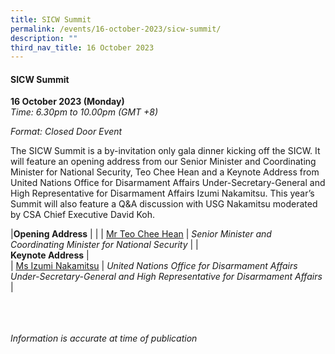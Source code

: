 ```yaml
---
title: SICW Summit
permalink: /events/16-october-2023/sicw-summit/
description: ""
third_nav_title: 16 October 2023
---
```

#### **SICW Summit**

**16 October 2023 (Monday)**  
*Time: 6.30pm to 10.00pm (GMT +8)*

*Format: Closed Door Event*

The SICW Summit is a by-invitation only gala dinner kicking off the SICW. It will feature an opening address from our Senior Minister and Coordinating Minister for National Security, Teo Chee Hean and a Keynote Address from United Nations Office for Disarmament Affairs Under-Secretary-General and High Representative for Disarmament Affairs Izumi Nakamitsu. This year’s Summit will also feature a Q&amp;A discussion with USG Nakamitsu moderated by CSA Chief Executive David Koh.

|**Opening Address**          |                                                          |
| [Mr Teo Chee Hean](/speakers/mr-teo-chee-hean/)  | *Senior Minister and Coordinating Minister for National Security*           |
|<br>**Keynote Address**          |       
| [Ms Izumi Nakamitsu](/speakers/ms-izumi-nakamitsu/)  | *United Nations Office for Disarmament Affairs Under-Secretary-General and High Representative for Disarmament Affairs*           |

<br><br><br>
*Information is accurate at time of publication*